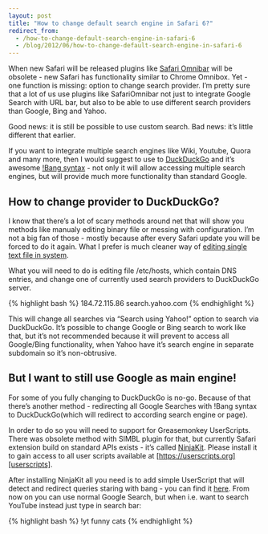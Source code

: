 ```yaml
---
layout: post
title: "How to change default search engine in Safari 6?"
redirect_from:
  - /how-to-change-default-search-engine-in-safari-6
  - /blog/2012/06/how-to-change-default-search-engine-in-safari-6
---
```


When new Safari will be released plugins like [Safari Omnibar][omnibar] will be obsolete - new Safari has functionality similar to Chrome Omnibox. Yet - one function is missing: option to change search provider. I’m pretty sure that a lot of us use plugins like SafariOmnibar not just to integrate Google Search with URL bar, but also to be able to use different search providers than Google, Bing and Yahoo.

Good news: it is still be possible to use custom search. Bad news: it’s little different that earlier.

If you want to integrate multiple search engines like Wiki, Youtube, Quora and many more, then I would suggest to use to [DuckDuckGo][duckduckgo] and it’s awesome [!Bang syntax][bang] - not only it will allow accessing multiple search engines, but will provide much more functionality than standard Google.

## How to change provider to DuckDuckGo?

I know that there’s a lot of scary methods around net that will show you methods like manualy editing binary file or messing with configuration. I’m not a big fan of those - mostly because after every Safari update you will be forced to do it again. What I prefer is much cleaner way of [editing single text file in system][dns].

What you will need to do is editing file /etc/hosts, which contain DNS entries, and change one of currently used search providers to DuckDuckGo server.

{% highlight bash %}
184.72.115.86 search.yahoo.com
{% endhighlight %}

This will change all searches via “Search using Yahoo!” option to search via DuckDuckGo. It’s possible to change Google or Bing search to work like that, but it’s not recommended because it will prevent to access all Google/Bing functionality, when Yahoo have it’s search engine in separate subdomain so it’s non-obtrusive.

## But I want to still use Google as main engine!

For some of you fully changing to DuckDuckGo is no-go. Because of that there’s another method - redirecting all Google Searches with !Bang syntax to DuckDuckGo(which will redirect to according search engine or page).

In order to do so you will need to support for Greasemonkey UserScripts. There was obsolete method with SIMBL plugin for that, but currently Safari extension build on standard APIs exists - it’s called [NinjaKit][ninjakit]. Please install it to gain access to all user scripts available at [https://userscripts.org][userscripts].

After installing NinjaKit all you need is to add simple UserScript that will detect and redirect queries staring with bang - you can find it [here][gist]. From now on you can use normal Google Search, but when i.e. want to search YouTube instead just type in search bar:

{% highlight bash %}
!yt funny cats
{% endhighlight %}

[bang]: https://duckduckgo.com/bang.html
[dns]: https://help.duckduckgo.com/customer/portal/articles/255650
[duckduckgo]: https://duckduckgo.com
[gist]: https://gist.github.com/1817223
[ninjakit]: https://mac.softpedia.com/get/Internet-Utilities/NinjaKit-for-Safari.shtml
[omnibar]: http://hackemist.com/SafariOmnibar
[userscripts]: https://userscripts.org
